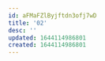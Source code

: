 ```yaml
---
id: aFMaFZlByjftdn3ofj7wD
title: '02'
desc: ''
updated: 1644114986801
created: 1644114986801
---
```


